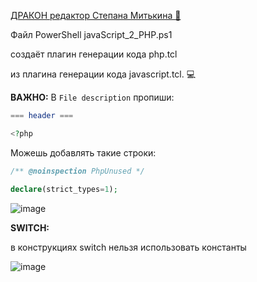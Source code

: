 [ДРАКОН редактор Степана Митькина 🐉](https://github.com/stepan-mitkin/drakon_editor#how-to-use-release-version-of-drakon-editor) 

Файл PowerShell javaScript_2_PHP.ps1 

создаёт плагин генерации кода php.tcl 

из плагина генерации кода javascript.tcl. 💻

**ВАЖНО:**
В `File description` пропиши:

```php
=== header ===

<?php
```

Можешь добавлять такие строки:

```php
/** @noinspection PhpUnused */

declare(strict_types=1);
```
![image](https://github.com/InExSu/DRAKON-Editor-Stepan-Mitkin/assets/36605404/e9f68dfd-2a58-4d50-9bae-fd3f3c894262)

**SWITCH:**

в конструкциях switch нельзя использовать константы

![image](https://github.com/InExSu/DRAKON-Editor-Stepan-Mitkin-JavaScript-2-PHP/assets/36605404/7df84038-9a05-4624-b249-f4421b6c004e)
